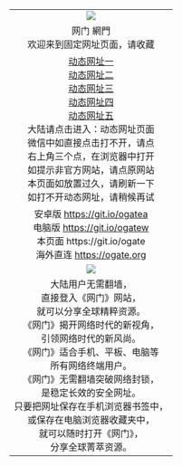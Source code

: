 ﻿<table>
  <tr></tr>
  <tr>
    <td colspan=2 align=center><img src="https://cloud.githubusercontent.com/assets/11880933/13434984/f430fae2-e012-11e5-814f-c2df1e82b247.jpg" /></td>
  </tr>
  <tr>
    <td colspan=2 align=center>网门 網門<br/>
      欢迎来到固定网址页面，请收藏
    </td>
  </tr>
  <tr>
    <td colspan=2 align=center>
      <a href="https://s3.amazonaws.com/ogate/oGates.htm?from=ogGits" target="_blank">动态网址一</a><br/>
      <a href="https://s3.amazonaws.com/ogate/oGatez.htm?from=ogGitz" target="_blank">动态网址二</a><br/>
      <a href="https://s3.amazonaws.com/ogate/oGatec.htm?from=ogGitc" target="_blank">动态网址三</a><br/>
      <a href="https://d2iicz9caqizfh.cloudfront.net/?from=ogGitz" target="_blank">动态网址四</a><br/>
      <a href="https://d2iicz9caqizfh.cloudfront.net/?from=ogGitc" target="_blank">动态网址五</a><br/>
      大陆请点击进入：动态网址页面<br/>
      微信中如直接点击打不开，请点<br/>
      右上角三个点，在浏览器中打开<br/>
      如提示非官方网站，请点原网站<br/>
      本页面如放置过久，请刷新一下<br/>
      如打不开动态网址，请稍候再试<br/>
    </td>
  </tr>
  <tr>
    <td colspan=2 align=center>
      安卓版 <a href="https://raw.githubusercontent.com/ogate/up/master/ogate.apk" target="_blank">https://git.io/ogatea</a><br/>
      电脑版 <a href="https://raw.githubusercontent.com/ogate/up/master/ogatew.zip" target="_blank">https://git.io/ogatew</a><br/>
      本页面 https://git.io/ogate<br/>
      海外直连 <a href="https://ogate.org/?from=ogGito" target="_blank">https://ogate.org</a><br/>
    </td>
  </tr>
  <tr>
    <td colspan=2 align=center><a href="https://s3.amazonaws.com/ogate/oGatez.htm" target="_blank"><img src="https://cloud.githubusercontent.com/assets/11880933/15631437/70d0a74e-259d-11e6-946f-6237b4b657bd.jpg"/></a></td>
  </tr>
  <tr>
    <td colspan=2 align=center>
大陆用户无需翻墙，<br/>
直接登入《网门》网站，<br/>就可以分享全球精粹资源。<br/>
《网门》揭开网络时代的新视角，<br/>引领网络时代的新风尚。<br/>
《网门》适合手机、平板、电脑等<br/>所有网络终端用户。<br/>
《网门》无需翻墙突破网络封锁，<br/>是稳定长效的安全网址。<br/>
只要把网址保存在手机浏览器书签中，<br/>或保存在电脑浏览器收藏夹中，<br/>
就可以随时打开《网门》，<br/>
分享全球菁萃资源。<br/></td>
  </tr>
</table>    
